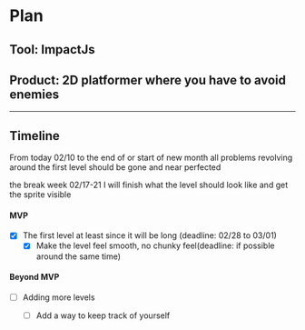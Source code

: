 # Plan

## Tool: ImpactJs
## Product: 2D platformer where you have to avoid enemies

---

## Timeline
From today 02/10 to the end of or start of new month all problems revolving around the first level should be gone and near perfected

the break week 02/17-21 I will finish what the level should look like and get the sprite visible
#### MVP

- [X] The first level at least since it will be long  (deadline: 02/28 to 03/01)
  - [X] Make the level feel smooth, no chunky feel(deadline: if possible around the same time)

#### Beyond MVP

- [ ] Adding more levels
  - [ ] Add a way to keep track of yourself


<!-- EXAMPLE

## Tool: APIs
## Product: Green Glass Door riddle app

## Timeline

### MVP

- [ ] Front-end
  - [x] Webpage to collect input from user (deadline: 4/15)
  - [ ] Webpage to display "yes, but a ___ can't" or "no, but a ___ can" (deadline: 5/1)
- [x] Back-end
  - [x] Use regex to test whether or not the word can go through the GGD (deadline: 3/1)
  - [x] Use the Twinword API to find related words (deadline: 3/15)
    - [ ] Iterate through the words until an opposite example can be found (deadline: 4/1)

#### Beyond MVP

- [ ] Use another API to make sure the opposite example is a noun
- [ ] Automate notification of API limit to make sure I don’t exceed free quota
- [ ] A multiple choice quizzer that will test the user’s knowledge of the solution

-->





<!-- DO NOT USE THIS YET

| Name | Glows | Grows |
| -------- | ------- | ------- |
|   |   |
|   |   |
|   |   |
|   |   |
|   |   |
|   |   |

-->

